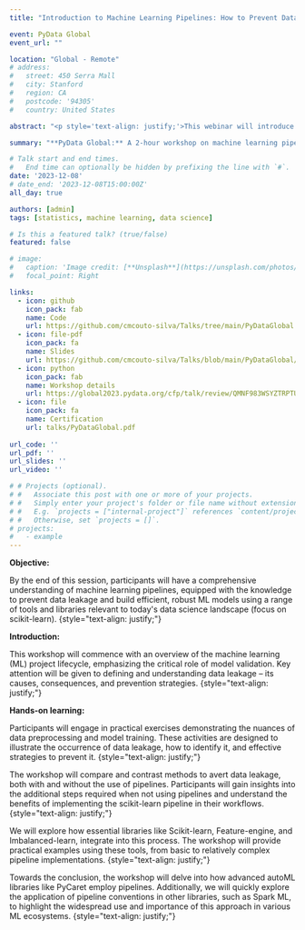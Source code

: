 ```yaml
---
title: "Introduction to Machine Learning Pipelines: How to Prevent Data Leakage and Build Efficient Workflows"

event: PyData Global
event_url: ""

location: "Global - Remote" 
# address:
#   street: 450 Serra Mall
#   city: Stanford
#   region: CA
#   postcode: '94305'
#   country: United States

abstract: "<p style='text-align: justify;'>This webinar will introduce machine learning pipelines and discuss their importance in building efficient and robust workflows. It will explain how pipelines help to prevent data leakage and ensure model stability by allowing for proper separation of training, validation, and test data. Through a blend of theory and practice, it will provide and explain code chunks in Python using well-known open-source packages like scikit-learn (pipeline and column transformers) and feature-engine to ensure a complete understanding of the .fit(), .transform(), and .predict() methods. By the end of this webinar, the audience will have a solid understanding of the theory behind machine learning pipelines and practical examples of using them effectively in their projects.</p>"

summary: "**PyData Global:** A 2‑hour workshop on machine learning pipelines at PyData Global, focusing on data leakage prevention and efficient model building with scikit-learn and other tools."

# Talk start and end times.
#   End time can optionally be hidden by prefixing the line with `#`.
date: '2023-12-08'
# date_end: '2023-12-08T15:00:00Z'
all_day: true

authors: [admin]
tags: [statistics, machine learning, data science]

# Is this a featured talk? (true/false)
featured: false

# image:
#   caption: 'Image credit: [**Unsplash**](https://unsplash.com/photos/bzdhc5b3Bxs)'
#   focal_point: Right

links:
  - icon: github
    icon_pack: fab
    name: Code
    url: https://github.com/cmcouto-silva/Talks/tree/main/PyDataGlobal
  - icon: file-pdf
    icon_pack: fa
    name: Slides
    url: https://github.com/cmcouto-silva/Talks/blob/main/PyDataGlobal/slides/PyDataGlobal2023_slides.pdf
  - icon: python
    icon_pack: fab
    name: Workshop details
    url: https://global2023.pydata.org/cfp/talk/review/QMNF983WSYZTRPTULAQDWDBM8B9SBRVH
  - icon: file
    icon_pack: fa
    name: Certification
    url: talks/PyDataGlobal.pdf
  
url_code: ''
url_pdf: ''
url_slides: ''
url_video: ''

# # Projects (optional).
# #   Associate this post with one or more of your projects.
# #   Simply enter your project's folder or file name without extension.
# #   E.g. `projects = ["internal-project"]` references `content/project/deep-learning/index.md`.
# #   Otherwise, set `projects = []`.
# projects:
#   - example
---
```


**Objective:**

By the end of this session, participants will have a comprehensive understanding of machine learning pipelines, equipped with the knowledge to prevent data leakage and build efficient, robust ML models using a range of tools and libraries relevant to today's data science landscape (focus on scikit-learn).
{style="text-align: justify;"}

**Introduction:**

This workshop will commence with an overview of the machine learning (ML) project lifecycle, emphasizing the critical role of model validation. Key attention will be given to defining and understanding data leakage – its causes, consequences, and prevention strategies.
{style="text-align: justify;"}

**Hands-on learning:**

Participants will engage in practical exercises demonstrating the nuances of data preprocessing and model training. These activities are designed to illustrate the occurrence of data leakage, how to identify it, and effective strategies to prevent it.
{style="text-align: justify;"}

The workshop will compare and contrast methods to avert data leakage, both with and without the use of pipelines. Participants will gain insights into the additional steps required when not using pipelines and understand the benefits of implementing the scikit-learn pipeline in their workflows.
{style="text-align: justify;"}

We will explore how essential libraries like Scikit-learn, Feature-engine, and Imbalanced-learn, integrate into this process. The workshop will provide practical examples using these tools, from basic to relatively complex pipeline implementations.
{style="text-align: justify;"}

Towards the conclusion, the workshop will delve into how advanced autoML libraries like PyCaret employ pipelines. Additionally, we will quickly explore the application of pipeline conventions in other libraries, such as Spark ML, to highlight the widespread use and importance of this approach in various ML ecosystems.
{style="text-align: justify;"}
